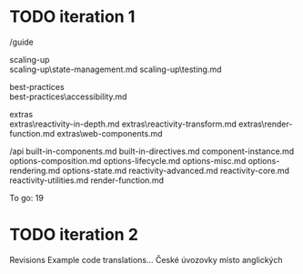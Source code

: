 TODO iteration 1
================

/guide

scaling-up\
scaling-up\state-management.md
scaling-up\testing.md

best-practices\
best-practices\accessibility.md

extras\
extras\reactivity-in-depth.md
extras\reactivity-transform.md
extras\render-function.md
extras\web-components.md


/api
built-in-components.md
built-in-directives.md
component-instance.md
options-composition.md
options-lifecycle.md
options-misc.md
options-rendering.md
options-state.md
reactivity-advanced.md
reactivity-core.md
reactivity-utilities.md
render-function.md

To go: 19


TODO iteration 2
================
Revisions
Example code translations...
České úvozovky místo anglických
